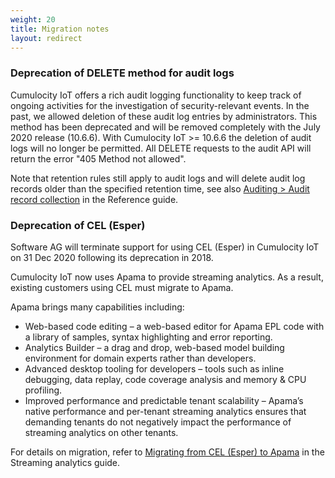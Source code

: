 ```yaml
---
weight: 20
title: Migration notes
layout: redirect
---
```



### Deprecation of DELETE method for audit logs

Cumulocity IoT offers a rich audit logging functionality to keep track of ongoing activities for the investigation of security-relevant events. In the past, we allowed deletion of these audit log entries by administrators. This method has been deprecated and will be removed completely with the July 2020 release (10.6.6). With Cumulocity IoT >= 10.6.6 the deletion of audit logs will no longer be permitted. All DELETE requests to the audit API will return the error "405 Method not allowed".  

Note that retention rules still apply to audit logs and will delete audit log records older than the specified retention time, see also [Auditing > Audit record collection](/reference/auditing/#audit-record-collection
) in the Reference guide. 

### Deprecation of CEL (Esper)

Software AG will terminate support for using CEL (Esper) in Cumulocity IoT on 31 Dec 2020 following its deprecation in 2018.

Cumulocity IoT now uses Apama to provide streaming analytics. As a result, existing customers using CEL must migrate to Apama.

Apama brings many capabilities including:

* Web-based code editing – a web-based editor for Apama EPL code with a library of samples, syntax highlighting and error reporting.
* Analytics Builder – a drag and drop, web-based model building environment for domain experts rather than developers.
* Advanced desktop tooling for developers – tools such as inline debugging, data replay, code coverage analysis and memory & CPU profiling.
* Improved performance and predictable tenant scalability – Apama’s native performance and per-tenant streaming analytics ensures that demanding tenants do not negatively impact the performance of streaming analytics on other tenants.

For details on migration, refer to [Migrating from CEL (Esper) to Apama](/apama/overview-analytics/#migrate-from-esper) in the Streaming analytics guide.